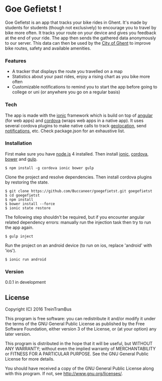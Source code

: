 # Goe Gefietst !

Goe Gefietst is an app that tracks your bike rides in Ghent. It's made by students for students (though not exclusively) to encourage you to travel by bike more often. It tracks your route on your device and gives you feedback at the end of your ride. The app then sends the gathered data anonymously to our server. This data can then be used by the [City of Ghent] to improve bike routes, safety and available amenities.

### Features
  - A tracker that displays the route you travelled on a map
  - Statistics about your past rides, enjoy a rising chart as you bike more often
  - Customizable notifications to remind you to start the app before going to college or uni (or anywhere you go on a regular basis)

### Tech
The app is made with the [ionic] framework which is build on top of [angular] (for web apps) and [cordova] (wraps web apps in a native app). It uses several cordova plugins to make native calls to track [geolocation], send [notifications], etc. Check package.json for an exhaustive list.

### Installation
First make sure you have [node.js] 4 installed. Then install [ionic], [cordova], [bower] and [gulp].

    $ npm install -g cordova ionic bower gulp

Clone the project and resolve dependencies. Then install cordova plugins by restoring the state.

    $ git clone https://github.com/Buccaneer/goegefietst.git goegefietst
    $ cd goegefietst
    $ npm install
    $ bower install --force
    $ ionic state restore

The following step shouldn't be required, but if you encounter angular related dependency errors: manually run the injection task then try to run the app again.

    $ gulp inject

Run the project on an android device (to run on ios, replace 'android' with 'ios').  

    $ ionic run android

### Version
0.0.1 in development

License
----
Copyright (C) 2016 TreinTramBus

This program is free software: you can redistribute it and/or modify
it under the terms of the GNU General Public License as published by
the Free Software Foundation, either version 3 of the License, or
(at your option) any later version.

This program is distributed in the hope that it will be useful,
but WITHOUT ANY WARRANTY; without even the implied warranty of
MERCHANTABILITY or FITNESS FOR A PARTICULAR PURPOSE.  See the
GNU General Public License for more details.

You should have received a copy of the GNU General Public License
along with this program.  If not, see <http://www.gnu.org/licenses/>.

[//]: #

   [City of Ghent]: <https://stad.gent/>
   [npm]: <https://www.npmjs.com/>
   [node.js]: <https://nodejs.org/en/>
   [bower]: <http://bower.io/>
   [gulp]: <http://gulpjs.com/>
   [ionic]: <http://ionicframework.com/>
   [cordova]: <https://cordova.apache.org/>
   [angular]: <https://angularjs.org/>
   [geolocation]: <https://github.com/mauron85/cordova-plugin-background-geolocation>
   [notifications]: <https://github.com/katzer/cordova-plugin-local-notifications>
